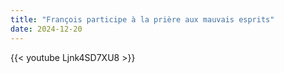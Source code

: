 ```yaml
---
title: "François participe à la prière aux mauvais esprits"
date: 2024-12-20
---
```


{{< youtube Ljnk4SD7XU8 >}}
